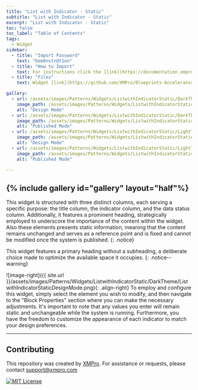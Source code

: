 ```yaml
---
title: "List with Indicator - Static"
subtitle: "List with Indicator - Static"
excerpt: "List with Indicator - Static"
toc: false
toc_label: "Table of Contents"
tags:
  - Widget
sidebar:
  - title: "Import Password"
    text: "Dem0nstr@t1on"
  - title: "How to Import"
    text: For instructions click the [link](https://documentation.xmpro.com/how-tos/apps/manage-widgets#importing-widgets)
  - title: "Files"
    text: Widget [link](https://github.com/XMPro/Blueprints-Accelerators-Patterns/blob/master/Patterns/Widgets/List%20with%20Indicator%20Static.xwid)

gallery:
  - url: /assets/images/Patterns/Widgets/ListwithIndicatorStatic/DarkTheme/ListwithIndicatorStaticDesignMode.png
    image_path: /assets/images/Patterns/Widgets/ListwithIndicatorStatic/DarkTheme/ListwithIndicatorStaticDesignMode.png
    alt: "Design Mode"
  - url: /assets/images/Patterns/Widgets/ListwithIndicatorStatic/DarkTheme/ListwithIndicatorStaticPublishedMode.png
    image_path: /assets/images/Patterns/Widgets/ListwithIndicatorStatic/DarkTheme/ListwithIndicatorStaticPublishedMode.png
    alt: "Published Mode"
  - url: /assets/images/Patterns/Widgets/ListwithIndicatorStatic/LightTheme/ListwithIndicatorStaticDesignMode.png
    image_path: /assets/images/Patterns/Widgets/ListwithIndicatorStatic/LightTheme/ListwithIndicatorStaticDesignMode.png
    alt: "Design Mode"
  - url: /assets/images/Patterns/Widgets/ListwithIndicatorStatic/LightTheme/ListwithIndicatorStaticPublishedMode.png
    image_path: /assets/images/Patterns/Widgets/ListwithIndicatorStatic/LightTheme/ListwithIndicatorStaticPublishedMode.png
    alt: "Published Mode"

---
```

{% include gallery id="gallery" layout="half"%}
---
This widget is structured with three distinct columns, each serving a specific purpose: the title column, the indicator column, and the data status column. Additionally, it features a prominent heading, strategically employed to underscore the importance of the content within the widget. Also these elements presents static information, meaning that the content remains unchanged and serves as a reference point and is fixed and cannot be modified once the system is published.
{: .notice}

This widget features a primary heading without a subheading, a deliberate choice made to optimize the available space it occupies.
{: .notice--warning}

![image-right]({{ site.url }}/assets/images/Patterns/Widgets/ListwithIndicatorStatic/DarkTheme/ListwithIndicatorStaticDesignMode.png){: .align-right}
To employ and configure this widget, simply select the element you wish to modify, and then navigate to the "Block Properties" section where you can make the necessary adjustments. It's important to note that any values you enter will remain static and unchangeable while the system is running. Furthermore, you have the freedom to customize the appearance of each indicator to match your design preferences.
<hr />

## Contributing
This repository was created by <a href="https://xmpro.com/">XMPro</a>. 
For assistance or requests, please contact <a href="mailto:support@xmpro.com">support@xmpro.com</a>

[![MIT License](https://img.shields.io/badge/License-MIT-green.svg)](https://choosealicense.com/licenses/mit/)
